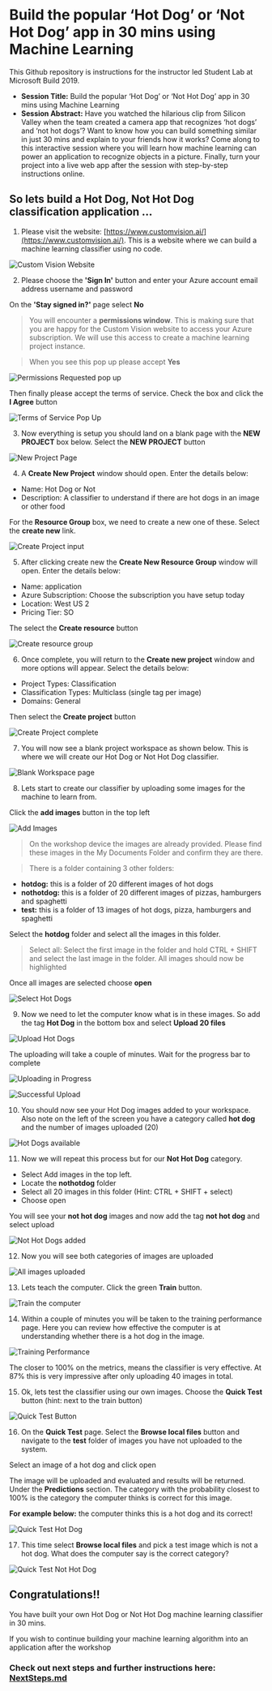 # Build the popular ‘Hot Dog’ or ‘Not Hot Dog’ app in 30 mins using Machine Learning

This Github repository is instructions for the instructor led Student Lab at Microsoft Build 2019. 

* **Session Title:** Build the popular ‘Hot Dog’ or ‘Not Hot Dog’ app in 30 mins using Machine Learning
* **Session Abstract:** Have you watched the hilarious clip from Silicon Valley when the team created a camera app that recognizes ‘hot dogs’ and ‘not hot dogs’? Want to know how you can build something similar in just 30 mins and explain to your friends how it works? Come along to this interactive session where you will learn how machine learning can power an application to recognize objects in a picture. Finally, turn your project into a live web app after the session with step-by-step instructions online.

## So lets build a Hot Dog, Not Hot Dog classification application ...

1. Please visit the website: [https://www.customvision.ai/](https://www.customvision.ai/). This is a website where we can build a machine learning classifier using no code.

![Custom Vision Website](instructions/customvision.JPG "Custom Vision Website")

2. Please choose the **'Sign In'** button and enter your Azure account email address username and password

On the **'Stay signed in?'** page select **No**

> You will encounter a **permissions window**. This is making sure that you are happy for the Custom Vision website to access your Azure subscription. We will use this access to create a machine learning project instance.

> When you see this pop up please accept **Yes**

![Permissions Requested pop up](instructions/permission-requested.JPG "Permissions Requested pop up")

Then finally please accept the terms of service. Check the box and click the **I Agree** button

![Terms of Service Pop Up](instructions/terms-of-service.JPG "Terms of Service Pop Up")

3. Now everything is setup you should land on a blank page with the **NEW PROJECT** box below. Select the **NEW PROJECT** button

![New Project Page](instructions/create-new-project.JPG "New Project Page")

4. A **Create New Project** window should open. Enter the details below:
* Name: Hot Dog or Not
* Description: A classifier to understand if there are hot dogs in an image or other food

For the **Resource Group** box, we need to create a new one of these. Select the **create new** link.

![Create Project input](instructions/project-name.JPG "Create Project input")

5. After clicking create new the **Create New Resource Group** window will open. Enter the details below:
* Name: application
* Azure Subscription: Choose the subscription you have setup today
* Location: West US 2
* Pricing Tier: SO

The select the **Create resource** button

![Create resource group](instructions/resource-group.JPG "Create resource group")

6. Once complete, you will return to the **Create new project** window and more options will appear. Select the details below:
* Project Types: Classification
* Classification Types: Multiclass (single tag per image)
* Domains: General

Then select the **Create project** button

![Create Project complete](instructions/select-settings.JPG "Create Project complete")

7. You will now see a blank project workspace as shown below. This is where we will create our Hot Dog or Not Hot Dog classifier.

![Blank Workspace page](instructions/blank-workspace.JPG "Blank Workspace page")

8. Lets start to create our classifier by uploading some images for the machine to learn from.

Click the **add images** button in the top left

![Add Images](instructions/add-images.JPG "Add Images")

> On the workshop device the images are already provided. Please find these images in the My Documents Folder and confirm they are there.

> There is a folder containing 3 other folders:
* **hotdog:** this is a folder of 20 different images of hot dogs
* **nothotdog:** this is a folder of 20 different images of pizzas, hamburgers and spaghetti
* **test:** this is a folder of 13 images of hot dogs, pizza, hamburgers and spaghetti

Select the **hotdog** folder and select all the images in this folder. 

> Select all: Select the first image in the folder and hold CTRL + SHIFT and select the last image in the folder. All images should now be highlighted

Once all images are selected choose **open**

![Select Hot Dogs](instructions/select-hotdogs.JPG "Select Hot Dogs")

9. Now we need to let the computer know what is in these images. So add the tag **Hot Dog** in the bottom box and  select **Upload 20 files**

![Upload Hot Dogs](instructions/hot-dog-image-upload.JPG "Upload Hot Dogs")

The uploading will take a couple of minutes. Wait for the progress bar to complete

![Uploading in Progress](instructions/images-uploading.JPG "Uploading in Progress")

![Successful Upload](instructions/successful-upload.JPG "Successful Upload")

10. You should now see your Hot Dog images added to your workspace. Also note on the left of the screen you have a category called **hot dog** and the number of images uploaded (20)

![Hot Dogs available](instructions/hot-dogs-added.JPG "Hot Dogs available")

11. Now we will repeat this process but for our **Not Hot Dog** category. 

* Select Add images in the top left.
* Locate the **nothotdog** folder
* Select all 20 images in this folder (Hint: CTRL + SHIFT + select)
* Choose open

You will see your **not hot dog** images and now add the tag **not hot dog** and select upload

![Not Hot Dogs added](instructions/not-hot-dog-add-images.JPG "Not Hot Dogs added")

12. Now you will see both categories of images are uploaded

![All images uploaded](instructions/all-categories-uploaded.JPG "All images uploaded")

13. Lets teach the computer. Click the green **Train** button.

![Train the computer](instructions/toolbar.JPG "Train the computer")

14. Within a couple of minutes you will be taken to the training performance page. Here you can review how effective the computer is at understanding whether there is a hot dog in the image.

![Training Performance](instructions/training-preformance.JPG "Training Performance")

The closer to 100% on the metrics, means the classifier is very effective. At 87% this is very impressive after only uploading 40 images in total.

15. Ok, lets test the classifier using our own images. Choose the **Quick Test** button (hint: next to the train button)

![Quick Test Button](instructions/quick-test.JPG "Quick Test Button")

16. On the **Quick Test** page. Select the **Browse local files** button and navigate to the **test** folder of images you have not uploaded to the system.

Select an image of a hot dog and click open

The image will be uploaded and evaluated and results will be returned. Under the **Predictions** section. The category with the probability closest to 100% is the category the computer thinks is correct for this image.

**For example below:** the computer thinks this is a hot dog and its correct!

![Quick Test Hot Dog](instructions/test-hot-dog.JPG "Quick Test Hot Dog")

17. This time select **Browse local files** and pick a test image which is not a hot dog. What does the computer say is the correct category?

![Quick Test Not Hot Dog](instructions/test-not-hotdog.JPG "Quick Test Not Hot Dog")

## Congratulations!!

You have built your own Hot Dog or Not Hot Dog machine learning classifier in 30 mins.

If you wish to continue building your machine learning algorithm into an application after the workshop

### Check out next steps and further instructions here: [NextSteps.md](https://github.com/amynic/build-hotdogapp/blob/master/NextSteps.md) 



